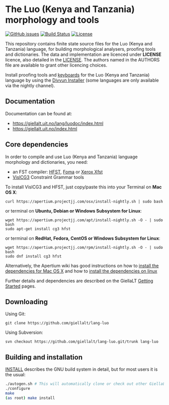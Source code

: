 The Luo (Kenya and Tanzania) morphology and tools
==========================================

[![GitHub issues](https://img.shields.io/github/issues-raw/giellalt/lang-luo)](https://github.com/giellalt/lang-luo/issues)
[![Build Status](https://github.com/giellalt/lang-luo/workflows/Speller%20CI+CD/badge.svg)](https://github.com/giellalt/lang-luo/actions)
[![License](https://img.shields.io/github/license/giellalt/lang-luo)](https://github.com/giellalt/lang-luo/blob/main/LICENSE)

This repository contains finite state source files for the Luo (Kenya and Tanzania) language,
for building morphological analysers, proofing tools
and dictionaries. The data and implementation are licenced under __LICENSE__
licence, also detailed in the
[LICENSE](https://github.com/giellalt/lang-luo/blob/main/LICENSE). The
authors named in the AUTHORS file are available to grant other licencing
choices.

Install proofing tools and [keyboards](https://github.com/giellalt/keyboard-luo)
for the Luo (Kenya and Tanzania) language by using the [Divvun Installer](http://divvun.no)
(some languages are only available via the nightly channel).

Documentation
-------------

Documentation can be found at:

-   <https://giellalt.uit.no/lang/luodoc/index.html>
-   <https://giellalt.uit.no/index.html>

Core dependencies
-----------------

In order to compile and use Luo (Kenya and Tanzania) language morphology and
dictionaries, you need:

- an FST compiler: [HFST](https://github.com/hfst/hfst), [Foma](https://github.com/mhulden/foma) or [Xerox Xfst](https://web.stanford.edu/~laurik/fsmbook/home.html)
- [VislCG3](https://visl.sdu.dk/svn/visl/tools/vislcg3/trunk) Constraint Grammar tools

To install VislCG3 and HFST, just copy/paste this into your Terminal on **Mac OS X**:

```
curl https://apertium.projectjj.com/osx/install-nightly.sh | sudo bash
```

or terminal on **Ubuntu, Debian or Windows Subsystem for Linux**:

```
wget https://apertium.projectjj.com/apt/install-nightly.sh -O - | sudo bash
sudo apt-get install cg3 hfst
```

or terminal on **RedHat, Fedora, CentOS or Windows Subsystem for Linux**:

```
wget https://apertium.projectjj.com/rpm/install-nightly.sh -O - | sudo bash
sudo dnf install cg3 hfst
```

Alternatively, the Apertium wiki has good instructions on how to [install the dependencies for Mac
OS X](https://wiki.apertium.org/wiki/Apertium_on_Mac_OS_X) and how to [install
the dependencies on
linux](https://wiki.apertium.org/wiki/Installation_of_grammar_libraries)

Further details and dependencies are described on the GiellaLT [Getting Started](https://giellalt.uit.no/infra/GettingStarted.html) pages.

Downloading
-----------

Using Git:
```
git clone https://github.com/giellalt/lang-luo
```

Using Subversion:
```
svn checkout https://github.com/giellalt/lang-luo.git/trunk lang-luo
```

Building and installation
-------------------------

[INSTALL](https://github.com/giellalt/lang-luo/blob/main/INSTALL)
describes the GNU build system in detail, but for most users it is the usual:

```sh
./autogen.sh # This will automatically clone or check out other GiellaLT dependencies
./configure
make
(as root) make install
```
